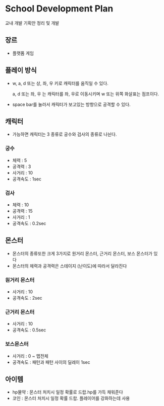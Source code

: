 # School Development Plan
교내 개발 기획안 정리 및 개발


## 장르
- 플랫폼 게임

## 플레이 방식 
- w, a, d 또는 상, 좌, 우 키로 캐릭터를 움직일 수 있다.

  a, d 또는 좌, 우 는 캐릭터를 좌, 우로 이동시키며 w 또는 위쪽 화살표는 점프이다.

-  space bar를 눌러서 캐릭터가 보고있는 방향으로 공격할 수 있다.

## 캐릭터
- 가능하면 캐릭터는 3 종류로 궁수와 검사의 종류로 나뉜다.

### 궁수
- 체력 : 5
- 공격력 : 3
- 사거리 : 10
- 공격속도 : 1sec

### 검사
- 체력 : 10
- 공격력 : 15
- 사거리 : 1
- 공격속도 : 0.2sec

## 몬스터
- 몬스터의 종류또한 크게 3가지로 원거리 몬스터, 근거리 몬스터, 보스 몬스터가 있다
- 몬스터의 체력과 공격력은 스테이지 (난이도)에 따라서 달라진다

### 원거리 몬스터
- 사거리 : 10
- 공격속도 : 2sec

### 근거리 몬스터
- 사거리 : 10
- 공격속도 : 0.5sec

### 보스몬스터
- 사거리 : 0 ~ 맵전체
- 공격속도 : 패턴과 패턴 사이의 딜레이 1sec

## 아이템
- hp물약 : 몬스터 처치시 일정 확률로 드랍.hp를 가득 채워준다
- 코인 : 몬스터 처치시 일정 확률 드랍. 플레이어를 강화하는데 사용

